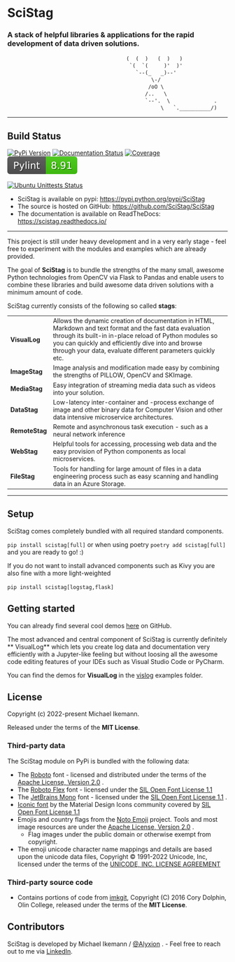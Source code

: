 # SciStag

### A stack of helpful libraries & applications for the rapid development of data driven solutions.

```
                                      (  (  )   (  )   )
                                       `(  `(     )'  )'
                                         `--(_   _)--'
                                              \-/
                                             /oO \
                                            /..   \
                                            `--'.  \              .             
                                                 \   `.__________/)
```

---

Build Status
------------

[![PyPi Version](https://img.shields.io/pypi/v/SciStag.svg)](https://pypi.python.org/pypi/SciStag)
[![Documentation Status](https://readthedocs.org/projects/scistag/badge/?version=latest)](https://scistag.readthedocs.io/en/latest/?badge=latest)
[![Coverage](https://coveralls.io/repos/github/SciStag/SciStag/badge.svg?branch=main)](https://coveralls.io/github/SciStag/SciStag)
[![Pylint](https://raw.githubusercontent.com/SciStag/SciStag/v0.0.3/docs/source/generated/pylint.svg)](https://coveralls.io/github/SciStag/SciStag)

[![Ubuntu Unittests Status](https://github.com/scistag/scistag/workflows/Ubuntu%20Unittests/badge.svg)](https://github.com/scistag/scistag/actions?query=workflow%3A%22Ubuntu+Unittests%22)

* SciStag is available on pypi: https://pypi.python.org/pypi/SciStag
* The source is hosted on GitHub: https://github.com/SciStag/SciStag
* The documentation is available on ReadTheDocs: https://scistag.readthedocs.io/

---

This project is still under heavy development and in a very early stage -
feel free to experiment with the modules and examples which are already
provided.

The goal of **SciStag** is to bundle the strengths of the many small, awesome
Python technologies from OpenCV via Flask to Pandas and enable users to combine
these libraries and build awesome data driven solutions with a minimum amount of
code.

SciStag currently consists of the following so called **stags**:

<table>
<tr><td><b>VisualLog</b></td>
<td>Allows the dynamic creation of documentation in HTML, Markdown and text format
and the fast data evaluation through its built-in in-place reload of Python
modules so you can quickly and efficiently dive into and browse through your 
data, evaluate different parameters quickly etc.
</td></tr>
<tr><td><b>ImageStag</b></td>
<td>Image analysis and modification made easy by combining the strengths of PILLOW, OpenCV and SKImage.
</td>
</tr>
<tr><td><b>MediaStag</b></td>
<td>Easy integration of streaming media data such as videos into your solution.</td>
</tr>
<tr><td><b>DataStag</b></td>
<td>Low-latency inter-container and -process exchange of image and other binary data for Computer Vision and other data
  intensive microservice architectures.</td></tr>
<tr><td><b>RemoteStag</b></td>
<td>Remote and asynchronous task execution - such as a neural network inference</td>
</tr>
<tr><td><b>WebStag</b></td>
<td>Helpful tools for accessing, processing web data and the easy provision
of Python components as local microservices.</td></tr>
<tr><td><b>FileStag</b>
</td>
<td>
Tools for handling for large amount of files in a data engineering process 
such as easy scanning and handling data in an Azure Storage.
</td></tr>
</table>

---

## Setup

SciStag comes completely bundled with all required standard components.

`pip install scistag[full]` or when using poetry `poetry add scistag[full]` and
you are ready to go! :)

If you do not want to install advanced components such as Kivy you are also fine
with a more light-weighted

`pip install scistag[logstag,flask]`

## Getting started

You can already find several cool
demos [here](https://github.com/SciStag/SciStag/tree/main/scistag/examples) on
GitHub.

The most advanced and central component of SciStag is currently definitely **
VisualLog** which
lets you create log data and documentation very efficiently with a Jupyter-like
feeling but without loosing all the awesome code editing features of your
IDEs such as Visual Studio Code or PyCharm.

You can find the demos for **VisualLog** in the [
vislog](https://github.com/SciStag/SciStag/tree/main/scistag/examples/vislog)
examples folder.

## License

Copyright (c) 2022-present Michael Ikemann.

Released under the terms of the **MIT License**.

### Third-party data

The SciStag module on PyPi is bundled with the following data:

* The [Roboto](https://fonts.google.com/specimen/Roboto) font - licensed and
  distributed under the terms of
  the [Apache License, Version 2.0](https://www.apache.org/licenses/LICENSE-2.0)
  .
* The [Roboto Flex](https://github.com/googlefonts/roboto-flex) font - licensed
  under
  the [SIL Open Font License 1.1](http://scripts.sil.org/cms/scripts/page.php?item_id=OFL_web)
* The [JetBrains Mono](https://www.jetbrains.com/lp/mono/) font - licensed under
  the [SIL Open Font License 1.1](http://scripts.sil.org/cms/scripts/page.php?item_id=OFL_web)
  .
* [Iconic font](https://github.com/Templarian/MaterialDesign-Webfont) by the
  Material Design Icons community covered
  by [SIL Open Font License 1.1](http://scripts.sil.org/cms/scripts/page.php?item_id=OFL_web)
* Emojis and country flags from
  the [Noto Emoji](https://github.com/googlefonts/noto-emoji) project. Tools and
  most
  image resources are under
  the [Apache License, Version 2.0](https://www.apache.org/licenses/LICENSE-2.0)
  .
    * Flag images under the public domain or otherwise exempt from copyright.
* The emoji unicode character name mappings and details are based upon the
  unicode data files, Copyright © 1991-2022
  Unicode, Inc, licensed under the terms of
  the [UNICODE, INC. LICENSE AGREEMENT](https://www.unicode.org/license.txt)

### Third-party source code

* Contains portions of code from [imkgit](https://github.com/jarrekk/imgkit),
  Copyright (C) 2016 Cory Dolphin, Olin
  College, released under the terms of the **MIT License**.

## Contributors

SciStag is developed by Michael Ikemann / [@Alyxion](https://github.com/Alyxion)
. - Feel free to reach out to me
via [LinkedIn](https://www.linkedin.com/in/michael-ikemann/).

